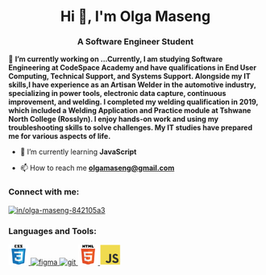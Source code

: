<h1 align="center">Hi 👋, I'm Olga Maseng</h1>
<h3 align="center">A Software Engineer Student</h3>

🔭 **I’m currently working on ...Currently, I am studying Software Engineering at CodeSpace Academy and have qualifications in End User Computing, Technical              Support, and Systems Support. Alongside my IT skills,I have experience as an Artisan Welder in the automotive industry, specializing in power tools,                  electronic data capture, continuous improvement, and welding. I completed my welding qualification in 2019, which included a Welding Application and Practice        module at Tshwane North College (Rosslyn). I enjoy hands-on work and using my troubleshooting skills to solve challenges. My IT studies have prepared me for          various aspects of life.**

- 🌱 I’m currently learning **JavaScript**

- 📫 How to reach me **olgamaseng@gmail.com**

<h3 align="left">Connect with me:</h3>
<p align="left">
<a href="https://linkedin.com/in/in/olga-maseng-842105a3" target="blank"><img align="center" src="https://raw.githubusercontent.com/rahuldkjain/github-profile-readme-generator/master/src/images/icons/Social/linked-in-alt.svg" alt="in/olga-maseng-842105a3" height="30" width="40" /></a>
</p>

<h3 align="left">Languages and Tools:</h3>
<p align="left"> <a href="https://www.w3schools.com/css/" target="_blank" rel="noreferrer"> <img src="https://raw.githubusercontent.com/devicons/devicon/master/icons/css3/css3-original-wordmark.svg" alt="css3" width="40" height="40"/> </a> <a href="https://www.figma.com/" target="_blank" rel="noreferrer"> <img src="https://www.vectorlogo.zone/logos/figma/figma-icon.svg" alt="figma" width="40" height="40"/> </a> <a href="https://git-scm.com/" target="_blank" rel="noreferrer"> <img src="https://www.vectorlogo.zone/logos/git-scm/git-scm-icon.svg" alt="git" width="40" height="40"/> </a> <a href="https://www.w3.org/html/" target="_blank" rel="noreferrer"> <img src="https://raw.githubusercontent.com/devicons/devicon/master/icons/html5/html5-original-wordmark.svg" alt="html5" width="40" height="40"/> </a> <a href="https://developer.mozilla.org/en-US/docs/Web/JavaScript" target="_blank" rel="noreferrer"> <img src="https://raw.githubusercontent.com/devicons/devicon/master/icons/javascript/javascript-original.svg" alt="javascript" width="40" height="40"/> </a> </p>
